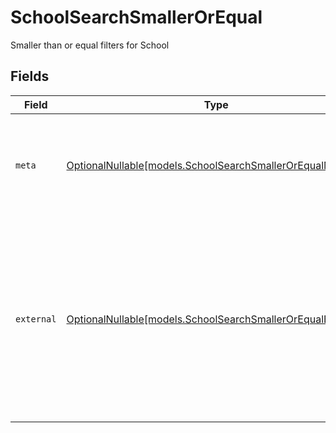 # SchoolSearchSmallerOrEqual

Smaller than or equal filters for School


## Fields

| Field                                                                                                                                                         | Type                                                                                                                                                          | Required                                                                                                                                                      | Description                                                                                                                                                   | Example                                                                                                                                                       |
| ------------------------------------------------------------------------------------------------------------------------------------------------------------- | ------------------------------------------------------------------------------------------------------------------------------------------------------------- | ------------------------------------------------------------------------------------------------------------------------------------------------------------- | ------------------------------------------------------------------------------------------------------------------------------------------------------------- | ------------------------------------------------------------------------------------------------------------------------------------------------------------- |
| `meta`                                                                                                                                                        | [OptionalNullable[models.SchoolSearchSmallerOrEqualMeta]](../models/schoolsearchsmallerorequalmeta.md)                                                        | :heavy_minus_sign:                                                                                                                                            | Metadata information for the School                                                                                                                           | {<br/>"createdAt": "2024-01-15T10:30:00Z",<br/>"updatedAt": "2024-01-15T10:30:00Z"<br/>}                                                                      |
| `external`                                                                                                                                                    | [OptionalNullable[models.SchoolSearchSmallerOrEqualExternal]](../models/schoolsearchsmallerorequalexternal.md)                                                | :heavy_minus_sign:                                                                                                                                            | External is a reusable object that can be used to store external information about the school from another system, used for third-party integration tracking. |                                                                                                                                                               |